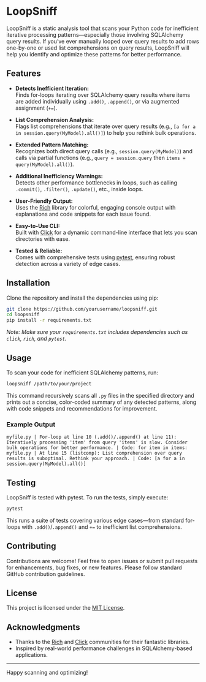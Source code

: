 # LoopSniff

LoopSniff is a static analysis tool that scans your Python code for inefficient iterative processing patterns—especially those involving SQLAlchemy query results. If you’ve ever manually looped over query results to add rows one-by-one or used list comprehensions on query results, LoopSniff will help you identify and optimize these patterns for better performance.

## Features

- **Detects Inefficient Iteration:**  
  Finds for-loops iterating over SQLAlchemy query results where items are added individually using `.add()`, `.append()`, or via augmented assignment (`+=`).

- **List Comprehension Analysis:**  
  Flags list comprehensions that iterate over query results (e.g., `[a for a in session.query(MyModel).all()]`) to help you rethink bulk operations.

- **Extended Pattern Matching:**  
  Recognizes both direct query calls (e.g., `session.query(MyModel)`) and calls via partial functions (e.g., `query = session.query` then `items = query(MyModel).all()`).

- **Additional Inefficiency Warnings:**  
  Detects other performance bottlenecks in loops, such as calling `.commit()`, `.filter()`, `.update()`, etc., inside loops.

- **User-Friendly Output:**  
  Uses the [Rich](https://github.com/Textualize/rich) library for colorful, engaging console output with explanations and code snippets for each issue found.

- **Easy-to-Use CLI:**  
  Built with [Click](https://click.palletsprojects.com/) for a dynamic command-line interface that lets you scan directories with ease.

- **Tested & Reliable:**  
  Comes with comprehensive tests using [pytest](https://docs.pytest.org/), ensuring robust detection across a variety of edge cases.

## Installation

Clone the repository and install the dependencies using pip:

```bash
git clone https://github.com/yourusername/loopsniff.git
cd loopsniff
pip install -r requirements.txt
```

*Note: Make sure your `requirements.txt` includes dependencies such as `click`, `rich`, and `pytest`.*

## Usage

To scan your code for inefficient SQLAlchemy patterns, run:

```bash
loopsniff /path/to/your/project
```

This command recursively scans all `.py` files in the specified directory and prints out a concise, color-coded summary of any detected patterns, along with code snippets and recommendations for improvement.

### Example Output

```
myfile.py | For-loop at line 10 (.add()/.append() at line 11): Iteratively processing 'item' from query 'items' is slow. Consider bulk operations for better performance. | Code: for item in items:
myfile.py | At line 15 (listcomp): List comprehension over query results is suboptimal. Rethink your approach. | Code: [a for a in session.query(MyModel).all()]
```

## Testing

LoopSniff is tested with pytest. To run the tests, simply execute:

```bash
pytest
```

This runs a suite of tests covering various edge cases—from standard for-loops with `.add()`/`.append()` and `+=` to inefficient list comprehensions.

## Contributing

Contributions are welcome! Feel free to open issues or submit pull requests for enhancements, bug fixes, or new features. Please follow standard GitHub contribution guidelines.

## License

This project is licensed under the [MIT License](LICENSE).

## Acknowledgments

- Thanks to the [Rich](https://github.com/Textualize/rich) and [Click](https://click.palletsprojects.com/) communities for their fantastic libraries.
- Inspired by real-world performance challenges in SQLAlchemy-based applications.

---

Happy scanning and optimizing!
